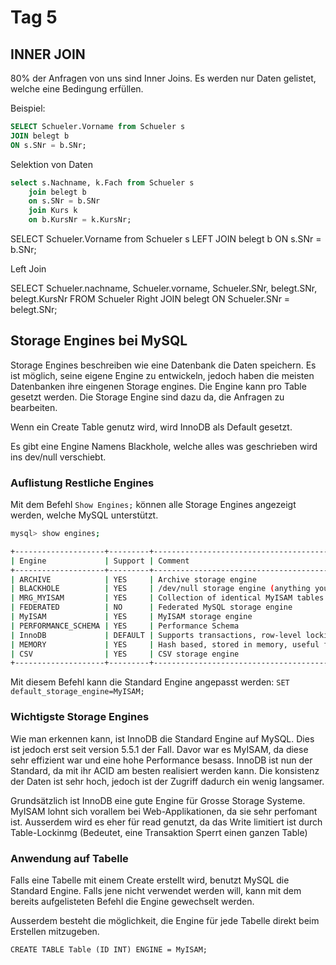 # Tag 5

## INNER JOIN

80% der Anfragen von uns sind Inner Joins. Es werden nur Daten gelistet, welche eine Bedingung erfüllen.

Beispiel:

```sql
SELECT Schueler.Vorname from Schueler s 
JOIN belegt b 
ON s.SNr = b.SNr;
```

Selektion von Daten

```sql
select s.Nachname, k.Fach from Schueler s
    join belegt b
    on s.SNr = b.SNr
    join Kurs k
    on b.KursNr = k.KursNr;
```

SELECT Schueler.Vorname from Schueler s
LEFT JOIN belegt b
ON s.SNr = b.SNr;

Left Join

SELECT Schueler.nachname, Schueler.vorname, Schueler.SNr, belegt.SNr, belegt.KursNr FROM Schueler
Right JOIN belegt
ON Schueler.SNr = belegt.SNr;

## Storage Engines bei MySQL

Storage Engines beschreiben wie eine Datenbank die Daten speichern. Es ist möglich, seine eigene Engine zu entwickeln, jedoch haben die meisten Datenbanken ihre eingenen Storage engines. Die Engine kann pro Table gesetzt werden.
Die Storage Engine sind dazu da, die Anfragen zu bearbeiten.

Wenn ein Create Table genutz wird, wird InnoDB als Default gesetzt.

Es gibt eine Engine Namens Blackhole, welche alles was geschrieben wird ins dev/null verschiebt. 

### Auflistung Restliche Engines

Mit dem Befehl `Show Engines;` können alle Storage Engines angezeigt werden, welche MySQL unterstützt.

```bash
mysql> show engines;

+--------------------+---------+----------------------------------------------------------------+--------------+------+------------+
| Engine             | Support | Comment                                                        | Transactions | XA   | Savepoints |
+--------------------+---------+----------------------------------------------------------------+--------------+------+------------+
| ARCHIVE            | YES     | Archive storage engine                                         | NO           | NO   | NO         |
| BLACKHOLE          | YES     | /dev/null storage engine (anything you write to it disappears) | NO           | NO   | NO         |
| MRG_MYISAM         | YES     | Collection of identical MyISAM tables                          | NO           | NO   | NO         |
| FEDERATED          | NO      | Federated MySQL storage engine                                 | NULL         | NULL | NULL       |
| MyISAM             | YES     | MyISAM storage engine                                          | NO           | NO   | NO         |
| PERFORMANCE_SCHEMA | YES     | Performance Schema                                             | NO           | NO   | NO         |
| InnoDB             | DEFAULT | Supports transactions, row-level locking, and foreign keys     | YES          | YES  | YES        |
| MEMORY             | YES     | Hash based, stored in memory, useful for temporary tables      | NO           | NO   | NO         |
| CSV                | YES     | CSV storage engine                                             | NO           | NO   | NO         |
+--------------------+---------+----------------------------------------------------------------+--------------+------+------------+
```

Mit diesem Befehl kann die Standard Engine angepasst werden: `SET default_storage_engine=MyISAM;`

### Wichtigste Storage Engines

Wie man erkennen kann, ist InnoDB die Standard Engine auf MySQL. Dies ist jedoch erst seit version 5.5.1 der Fall. Davor war es MyISAM, da diese sehr effizient war und eine hohe Performance besass.
InnoDB ist nun der Standard, da mit ihr ACID am besten realisiert werden kann. Die konsistenz der Daten ist sehr hoch, jedoch ist der Zugriff dadurch ein wenig langsamer.

Grundsätzlich ist InnoDB eine gute Engine für Grosse Storage Systeme. MyISAM lohnt sich vorallem bei Web-Applikationen, da sie sehr perfomant ist. Ausserdem wird es eher für read genutzt, da das Write limitiert ist durch Table-Lockinmg (Bedeutet, eine Transaktion Sperrt einen ganzen Table)

### Anwendung auf Tabelle

Falls eine Tabelle mit einem Create erstellt wird, benutzt MySQL die Standard Engine. Falls jene nicht verwendet werden will, kann mit dem bereits aufgelisteten Befehl die Engine gewechselt werden.

Ausserdem besteht die möglichkeit, die Engine für jede Tabelle direkt beim Erstellen mitzugeben.

`CREATE TABLE Table (ID INT) ENGINE = MyISAM;`
